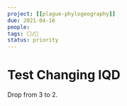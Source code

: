 ```yaml
---
project: [[plague-phylogeography]]
due: 2021-04-16
people:
tags: ⬜/🧨  
status: priority
---
```


# Test Changing IQD

Drop from 3 to 2.